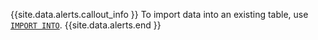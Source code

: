 {{site.data.alerts.callout_info }}
To import data into an existing table, use [`IMPORT INTO`](import-into.html).
{{site.data.alerts.end }}
